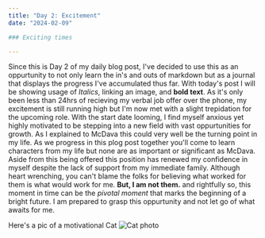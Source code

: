 ```yaml
---
title: "Day 2: Excitement"
date: "2024-02-09"

### Exciting times

---
```


Since this is Day 2 of my daily blog post, I've decided to use this as an oppurtunity to not only learn the in's and outs of markdown but as a journal that displays the progress I've accumulated thus far.
With today's post I will be showing usage of *Italics*, linking an image, and **bold text**. As it's only been less than 24hrs of recieving my verbal job offer over the phone, my excitement is still running high but I'm now met with a slight trepidation for the upcoming role. 
With the start date looming, I find myself anxious yet highly motivated to be stepping into a new field with vast oppurtunities for growth. As I explained to McDava this could very well be the turning point in my life.
As we progress in this plog post together you'll come to learn characters from my life but none are as important or significant as McDava. Aside from this being offered this position has renewed my confidence in myself despite the lack of support from my immediate family. 
Although heart wrenching, you can't blame the folks for believing what worked for them is what would work for me. **But, I am not them.** and rightfully so, this moment in time can be the *pivotal moment* that marks the beginning of a bright future. I am prepared to grasp this oppurtunity and not let go of what awaits for me. 

Here's a pic of a motivational Cat
![Cat photo](./Docs/assets/Motivationalcat.png)
